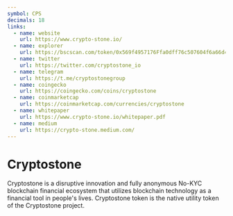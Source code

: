 ```yaml
---
symbol: CPS
decimals: 18
links:
  - name: website
    url: https://www.crypto-stone.io/
  - name: explorer
    url: https://bscscan.com/token/0x569f4957176Ffa0dff76c507604f6a66d4B9C578
  - name: twitter
    url: https://twitter.com/cryptostone_io
  - name: telegram
    url: https://t.me/cryptostonegroup
  - name: coingecko
    url: https://coingecko.com/coins/cryptostone
  - name: coinmarketcap
    url: https://coinmarketcap.com/currencies/cryptostone
  - name: whitepaper
    url: https://www.crypto-stone.io/whitepaper.pdf
  - name: medium
    url: https://crypto-stone.medium.com/
---
```


# Cryptostone

Cryptostone is a disruptive innovation and fully anonymous No-KYC blockchain financial ecosystem that utilizes blockchain technology as a financial tool in people's lives. Cryptostone token is the native utility token of the Cryptostone project.
